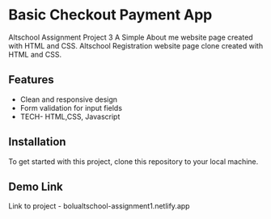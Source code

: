 # Basic Checkout Payment App
Altschool Assignment Project 3
A Simple About me website page created with HTML and CSS. 
Altschool Registration website page clone created with HTML and CSS. 

## Features
- Clean and responsive design
- Form validation for input fields
- TECH- HTML,CSS, Javascript

## Installation
To get started with this project, clone this repository to your local machine.

## Demo Link
Link to project - bolualtschool-assignment1.netlify.app

